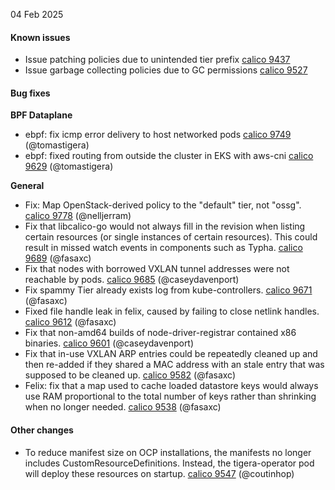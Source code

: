 04 Feb 2025

#### Known issues

- Issue patching policies due to unintended tier prefix [calico 9437](https://github.com/projectcalico/calico/issues/9437)
- Issue garbage collecting policies due to GC permissions [calico 9527](https://github.com/projectcalico/calico/issues/9527)

#### Bug fixes

**BPF Dataplane**

- ebpf: fix icmp error delivery to host networked pods [calico 9749](https://github.com/projectcalico/calico/pull/9749) (@tomastigera)
- ebpf: fixed routing from outside the cluster in EKS with aws-cni [calico 9629](https://github.com/projectcalico/calico/pull/9629) (@tomastigera)

**General**

- Fix: Map OpenStack-derived policy to the "default" tier, not "ossg". [calico 9778](https://github.com/projectcalico/calico/pull/9778) (@nelljerram)
- Fix that libcalico-go would not always fill in the revision when listing certain resources (or single instances of certain resources).  This could result in missed watch events in components such as Typha. [calico 9689](https://github.com/projectcalico/calico/pull/9689) (@fasaxc)
- Fix that nodes with borrowed VXLAN tunnel addresses were not reachable by pods. [calico 9685](https://github.com/projectcalico/calico/pull/9685) (@caseydavenport)
- Fix spammy Tier already exists log from kube-controllers. [calico 9671](https://github.com/projectcalico/calico/pull/9671) (@fasaxc)
- Fixed file handle leak in felix, caused by failing to close netlink handles. [calico 9612](https://github.com/projectcalico/calico/pull/9612) (@fasaxc)
- Fix that non-amd64 builds of node-driver-registrar contained x86 binaries. [calico 9601](https://github.com/projectcalico/calico/pull/9601) (@caseydavenport)
- Fix that in-use VXLAN ARP entries could be repeatedly cleaned up and then re-added if they shared a MAC address with an stale entry that was supposed to be cleaned up. [calico 9582](https://github.com/projectcalico/calico/pull/9582) (@fasaxc)
- Felix: fix that a map used to cache loaded datastore keys would always use RAM proportional to the total number of keys rather than shrinking when no longer needed. [calico 9538](https://github.com/projectcalico/calico/pull/9538) (@fasaxc)

#### Other changes

- To reduce manifest size on OCP installations, the manifests no longer includes CustomResourceDefinitions. Instead, the tigera-operator pod will deploy these resources on startup. [calico 9547](https://github.com/projectcalico/calico/pull/9547) (@coutinhop)
